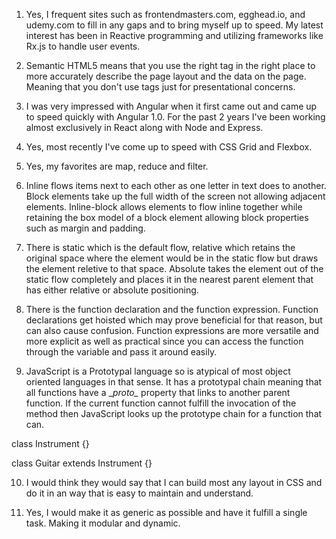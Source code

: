 1. Yes, I frequent sites such as frontendmasters.com, egghead.io, and udemy.com to fill in any gaps and to bring myself up to speed. My latest interest has been in Reactive programming and utilizing frameworks like Rx.js to handle user events.

2. Semantic HTML5 means that you use the right tag in the right place to more accurately describe the page layout and the data on the page. Meaning that you don't use tags just for presentational concerns.

3. I was very impressed with Angular when it first came out and came up to speed quickly with Angular 1.0. For the past 2 years I've been working almost exclusively in React along with Node and Express.

4. Yes, most recently I've come up to speed with CSS Grid and Flexbox.

5. Yes, my favorites are map, reduce and filter.

6. Inline flows items next to each other as one letter in text does to another. Block elements take up the full width of the screen not allowing adjacent elements. Inline-block allows elements to flow inline together while retaining the box model of a block element allowing block properties such as margin and padding.

7. There is static which is the default flow, relative which retains the original space where the element would be in the static flow but draws the element reletive to that space. Absolute takes the element out of the static flow completely and places it in the nearest parent element that has either relative or absolute positioning.

8. There is the function declaration and the function expression. Function declarations get hoisted which may prove beneficial for that reason, but can also cause confusion. Function expressions are more versatile and more explicit as well as practical since you can access the function through the variable and pass it around easily.

9. JavaScript is a Prototypal language so is atypical of most object oriented languages in that sense. It has a prototypal chain meaning that all functions have a \__proto\__ property that links to another parent function. If the current function cannot fulfill the invocation of the method then JavaScript looks up the prototype chain for a function that can.

class Instrument {} 

class Guitar extends Instrument {}

10. I would think they would say that I can build most any layout in CSS and do it in an way that is easy to maintain and understand.

11. Yes, I would make it as generic as possible and have it fulfill a single task. Making it modular and dynamic.

